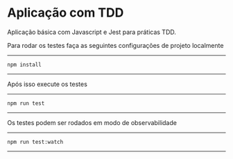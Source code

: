# Aplicação com TDD

Aplicação básica com Javascript e Jest para práticas TDD.

Para rodar os testes faça as seguintes configurações de projeto localmente

---
    npm install
---

Após isso execute os testes

---
    npm run test
---

Os testes podem ser rodados em modo de observabilidade

---
    npm run test:watch
---


